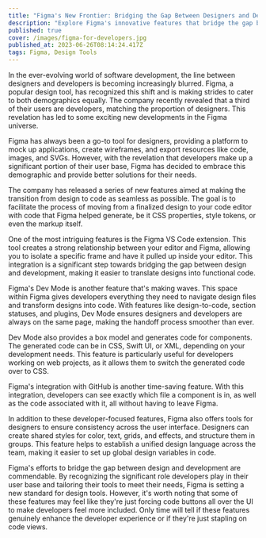 ```yaml
---
title: "Figma's New Frontier: Bridging the Gap Between Designers and Developers"
description: "Explore Figma's innovative features that bridge the gap between designers and developers. Learn how Figma's VS Code extension, Dev Mode, and GitHub integration streamline the design-to-code transition, fostering better collaboration and efficiency in software development."
published: true
cover: /images/figma-for-developers.jpg
published_at: 2023-06-26T08:14:24.417Z
tags: Figma, Design Tools
---
```


In the ever-evolving world of software development, the line between designers and developers is becoming increasingly blurred. Figma, a popular design tool, has recognized this shift and is making strides to cater to both demographics equally. The company recently revealed that a third of their users are developers, matching the proportion of designers. This revelation has led to some exciting new developments in the Figma universe.

Figma has always been a go-to tool for designers, providing a platform to mock up applications, create wireframes, and export resources like code, images, and SVGs. However, with the revelation that developers make up a significant portion of their user base, Figma has decided to embrace this demographic and provide better solutions for their needs.

The company has released a series of new features aimed at making the transition from design to code as seamless as possible. The goal is to facilitate the process of moving from a finalized design to your code editor with code that Figma helped generate, be it CSS properties, style tokens, or even the markup itself.

One of the most intriguing features is the Figma VS Code extension. This tool creates a strong relationship between your editor and Figma, allowing you to isolate a specific frame and have it pulled up inside your editor. This integration is a significant step towards bridging the gap between design and development, making it easier to translate designs into functional code.

Figma's Dev Mode is another feature that's making waves. This space within Figma gives developers everything they need to navigate design files and transform designs into code. With features like design-to-code, section statuses, and plugins, Dev Mode ensures designers and developers are always on the same page, making the handoff process smoother than ever.

Dev Mode also provides a box model and generates code for components. The generated code can be in CSS, Swift UI, or XML, depending on your development needs. This feature is particularly useful for developers working on web projects, as it allows them to switch the generated code over to CSS.

Figma's integration with GitHub is another time-saving feature. With this integration, developers can see exactly which file a component is in, as well as the code associated with it, all without having to leave Figma.

In addition to these developer-focused features, Figma also offers tools for designers to ensure consistency across the user interface. Designers can create shared styles for color, text, grids, and effects, and structure them in groups. This feature helps to establish a unified design language across the team, making it easier to set up global design variables in code.

Figma's efforts to bridge the gap between design and development are commendable. By recognizing the significant role developers play in their user base and tailoring their tools to meet their needs, Figma is setting a new standard for design tools. However, it's worth noting that some of these features may feel like they're just forcing code buttons all over the UI to make developers feel more included. Only time will tell if these features genuinely enhance the developer experience or if they're just stapling on code views.